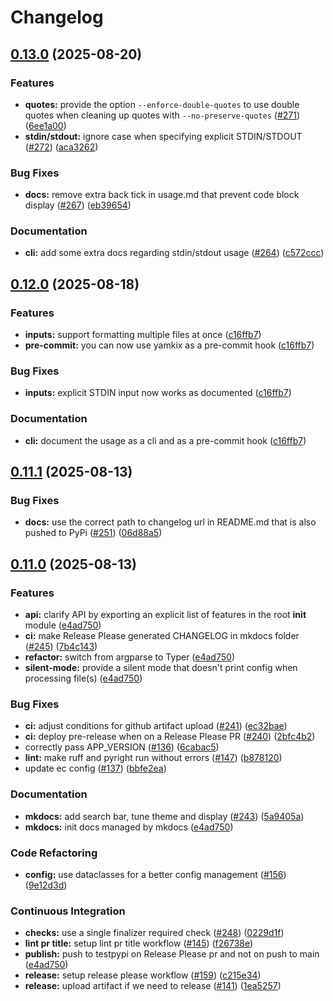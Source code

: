 # Changelog

## [0.13.0](https://github.com/looztra/yamkix/compare/v0.12.0...v0.13.0) (2025-08-20)


### Features

* **quotes:** provide the option `--enforce-double-quotes` to use double quotes when cleaning up quotes with `--no-preserve-quotes` ([#271](https://github.com/looztra/yamkix/issues/271)) ([6ee1a00](https://github.com/looztra/yamkix/commit/6ee1a00116b41e50f9f36208ba9784f1d8999cd4))
* **stdin/stdout:** ignore case when specifying explicit STDIN/STDOUT ([#272](https://github.com/looztra/yamkix/issues/272)) ([aca3262](https://github.com/looztra/yamkix/commit/aca3262986fd78a1396ada30d8cf446ea52d520c))


### Bug Fixes

* **docs:** remove extra back tick in usage.md that prevent code block display ([#267](https://github.com/looztra/yamkix/issues/267)) ([eb39654](https://github.com/looztra/yamkix/commit/eb39654a6d5915e64bf0b76d84dab77b61e3e583))


### Documentation

* **cli:** add some extra docs regarding stdin/stdout usage ([#264](https://github.com/looztra/yamkix/issues/264)) ([c572ccc](https://github.com/looztra/yamkix/commit/c572cccce02e25f769da8845773cf394283918f3))

## [0.12.0](https://github.com/looztra/yamkix/compare/v0.11.1...v0.12.0) (2025-08-18)


### Features

* **inputs:** support formatting multiple files at once ([c16ffb7](https://github.com/looztra/yamkix/commit/c16ffb79447d831bf3961346b4f2863e33c3cbce))
* **pre-commit:** you can now use yamkix as a pre-commit hook ([c16ffb7](https://github.com/looztra/yamkix/commit/c16ffb79447d831bf3961346b4f2863e33c3cbce))


### Bug Fixes

* **inputs:** explicit STDIN input now works as documented ([c16ffb7](https://github.com/looztra/yamkix/commit/c16ffb79447d831bf3961346b4f2863e33c3cbce))


### Documentation

* **cli:** document the usage as a cli and as a pre-commit hook ([c16ffb7](https://github.com/looztra/yamkix/commit/c16ffb79447d831bf3961346b4f2863e33c3cbce))

## [0.11.1](https://github.com/looztra/yamkix/compare/v0.11.0...v0.11.1) (2025-08-13)


### Bug Fixes

* **docs:** use the correct path to changelog url in README.md that is also pushed to PyPi ([#251](https://github.com/looztra/yamkix/issues/251)) ([06d88a5](https://github.com/looztra/yamkix/commit/06d88a50c7a79378a794e9baa8c0ede19ea7cd38))

## [0.11.0](https://github.com/looztra/yamkix/compare/v0.10.0...v0.11.0) (2025-08-13)


### Features

* **api:** clarify API by exporting an explicit list of features in the root __init__ module ([e4ad750](https://github.com/looztra/yamkix/commit/e4ad75064be09e38a8b3793f291c4a8cbc0a23ef))
* **ci:** make Release Please generated CHANGELOG in mkdocs folder ([#245](https://github.com/looztra/yamkix/issues/245)) ([7b4c143](https://github.com/looztra/yamkix/commit/7b4c143927d952a7202538ba51a7b9c469d6dcb7))
* **refactor:** switch from argparse to Typer ([e4ad750](https://github.com/looztra/yamkix/commit/e4ad75064be09e38a8b3793f291c4a8cbc0a23ef))
* **silent-mode:** provide a silent mode that doesn't print config when processing file(s) ([e4ad750](https://github.com/looztra/yamkix/commit/e4ad75064be09e38a8b3793f291c4a8cbc0a23ef))


### Bug Fixes

* **ci:** adjust conditions for github artifact upload ([#241](https://github.com/looztra/yamkix/issues/241)) ([ec32bae](https://github.com/looztra/yamkix/commit/ec32bae054b6fc47cfad7476432915d0032a2903))
* **ci:** deploy pre-release when on a Release Please PR ([#240](https://github.com/looztra/yamkix/issues/240)) ([2bfc4b2](https://github.com/looztra/yamkix/commit/2bfc4b25029327b0a82dba2ed8f7c1a525fdb313))
* correctly pass APP_VERSION ([#136](https://github.com/looztra/yamkix/issues/136)) ([6cabac5](https://github.com/looztra/yamkix/commit/6cabac5af20c21c66a85be87bc7b4aea3ab8f900))
* **lint:** make ruff and pyright run without errors ([#147](https://github.com/looztra/yamkix/issues/147)) ([b878120](https://github.com/looztra/yamkix/commit/b87812041094b58ae546278846b4dd76108443a1))
* update ec config ([#137](https://github.com/looztra/yamkix/issues/137)) ([bbfe2ea](https://github.com/looztra/yamkix/commit/bbfe2ea4823d0bb339ccde5a1a54466eb86471a1))


### Documentation

* **mkdocs:** add search bar, tune theme and display ([#243](https://github.com/looztra/yamkix/issues/243)) ([5a9405a](https://github.com/looztra/yamkix/commit/5a9405a4c98216d6e8fc0825f2ab02ae7d85e246))
* **mkdocs:** init docs managed by mkdocs ([e4ad750](https://github.com/looztra/yamkix/commit/e4ad75064be09e38a8b3793f291c4a8cbc0a23ef))


### Code Refactoring

* **config:** use dataclasses for a better config management ([#156](https://github.com/looztra/yamkix/issues/156)) ([9e12d3d](https://github.com/looztra/yamkix/commit/9e12d3db0612e8ddb17fe466d4c61e4a80b38ac3))


### Continuous Integration

* **checks:** use a single finalizer required check ([#248](https://github.com/looztra/yamkix/issues/248)) ([0229d1f](https://github.com/looztra/yamkix/commit/0229d1f56258a20c3eb917da479730432b39e528))
* **lint pr title:** setup lint pr title workflow ([#145](https://github.com/looztra/yamkix/issues/145)) ([f26738e](https://github.com/looztra/yamkix/commit/f26738e842072b879d21b60572572fdc4f5eb481))
* **publish:** push to testpypi on Release Please pr and not on push to main ([e4ad750](https://github.com/looztra/yamkix/commit/e4ad75064be09e38a8b3793f291c4a8cbc0a23ef))
* **release:** setup release please workflow ([#159](https://github.com/looztra/yamkix/issues/159)) ([c215e34](https://github.com/looztra/yamkix/commit/c215e3499df7e2d8d0c58eb84d0cc6ef2dd5c8be))
* **release:** upload artifact if we need to release ([#141](https://github.com/looztra/yamkix/issues/141)) ([1ea5257](https://github.com/looztra/yamkix/commit/1ea525775d3c61dd1d1e5b7bbc60ada26ac76e6e))
